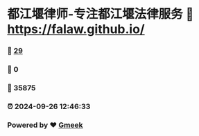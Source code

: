 # 都江堰律师-专注都江堰法律服务 :link: https://falaw.github.io/ 
### :page_facing_up: [29](https://falaw.github.io//tag.html) 
### :speech_balloon: 0 
### :hibiscus: 35875 
### :alarm_clock: 2024-09-26 12:46:33 
### Powered by :heart: [Gmeek](https://github.com/Meekdai/Gmeek)
